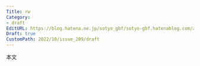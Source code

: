 ```yaml
---
Title: rw
Category:
- draft
EditURL: https://blog.hatena.ne.jp/sotyo_gbf/sotyo-gbf.hatenablog.com/atom/entry/4207112889923739791
Draft: true
CustomPath: 2022/10/issue_209/draft
---
```


本文
